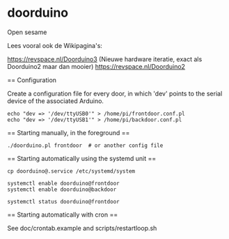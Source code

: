 # doorduino
Open sesame

Lees vooral ook de Wikipagina's:

https://revspace.nl/Doorduino3 (Nieuwe hardware iteratie, exact als Doorduino2 maar dan mooier)
https://revspace.nl/Doorduino2

== Configuration

Create a configuration file for every door, in which 'dev' points to the
serial device of the associated Arduino.

    echo "dev => '/dev/ttyUSB0'" > /home/pi/frontdoor.conf.pl
    echo "dev => '/dev/ttyUSB1'" > /home/pi/backdoor.conf.pl

== Starting manually, in the foreground ==

    ./doorduino.pl frontdoor  # or another config file

== Starting automatically using the systemd unit ==

    cp doorduino@.service /etc/systemd/system

    systemctl enable doorduino@frontdoor
    systemctl enable doorduino@backdoor

    systemctl status doorduino@frontdoor

== Starting automatically with cron ==

See doc/crontab.example and scripts/restartloop.sh
